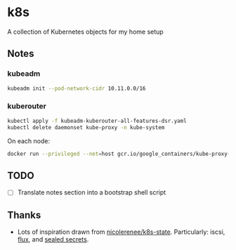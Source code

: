 # k8s
A collection of Kubernetes objects for my home setup

## Notes
### kubeadm
```bash
kubeadm init --pod-network-cidr 10.11.0.0/16
```

### kuberouter
```bash
kubectl apply -f kubeadm-kuberouter-all-features-dsr.yaml 
kubectl delete daemonset kube-proxy -n kube-system 
```

On each node:

```bash
docker run --privileged --net=host gcr.io/google_containers/kube-proxy-amd64:v1.13.1 kube-proxy --cleanup
```

## TODO
- [ ] Translate notes section into a bootstrap shell script

## Thanks
*  Lots of inspiration drawn from [nicolerenee/k8s-state](https://github.com/nicolerenee/k8s-state). Particularly: iscsi, [flux](https://github.com/weaveworks/flux), and [sealed secrets](https://github.com/bitnami-labs/sealed-secrets).